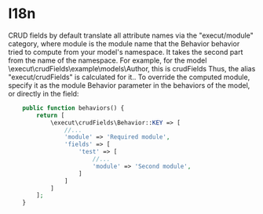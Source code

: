 # I18n
CRUD fields by default translate all attribute names via the "execut/module" category, where module is the module name that the Behavior behavior tried to compute from your model's namespace.
It takes the second part from the name of the namespace.
For example, for the model \execut\crudFields\example\models\Author, this is crudFields
Thus, the alias "execut/crudFields" is calculated for it..
To override the computed module, specify it as the module Behavior parameter in the behaviors of the model, or directly in the field:
```php
    public function behaviors() {
        return [
            \execut\crudFields\Behavior::KEY => [
                //...
                'module' => 'Required module',
                'fields' => [
                    'test' => [
                        //...
                        'module' => 'Second module',
                    ]
                ]
            ]
        ];
    }
```